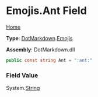 # Emojis\.Ant Field

[Home](../../../README.md)

**Type**: [DotMarkdown](../../README.md)\.[Emojis](../README.md)

**Assembly**: DotMarkdown\.dll

```csharp
public const string Ant = ":ant:"
```

### Field Value

System\.[String](https://docs.microsoft.com/en-us/dotnet/api/system.string)